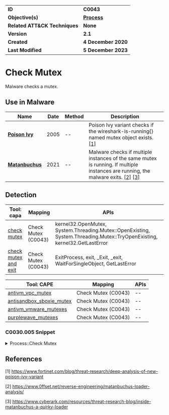 <table>
<tr>
<td><b>ID</b></td>
<td><b>C0043</b></td>
</tr>
<tr>
<td><b>Objective(s)</b></td>
<td><b><a href="../process">Process</a></b></td>
</tr>
<tr>
<td><b>Related ATT&CK Techniques</b></td>
<td><b>None</b></td>
</tr>
<tr>
<td><b>Version</b></td>
<td><b>2.1</b></td>
</tr>
<tr>
<td><b>Created</b></td>
<td><b>4 December 2020</b></td>
</tr>
<tr>
<td><b>Last Modified</b></td>
<td><b>5 December 2023</b></td>
</tr>
</table>


# Check Mutex

Malware checks a mutex. 

## Use in Malware

|Name|Date|Method|Description|
|---|---|---|---|
|[**Poison Ivy**](../xample-malware/poison-ivy.md)|2005|--|Poison Ivy variant checks if the wireshark-is-running{} named mutex object exists. [[1]](#1)|
|[**Matanbuchus**](../xample-malware/matanbuchus.md)|2021|--|Malware checks if multiple instances of the same mutex is running. If multiple instances are running, the malware exits. [[2]](#2) [[3]](#3)|

## Detection

|Tool: capa|Mapping|APIs|
|---|---|---|
|[check mutex](https://github.com/mandiant/capa-rules/blob/master/host-interaction/mutex/check-mutex.yml)|Check Mutex (C0043)|kernel32.OpenMutex, System.Threading.Mutex::OpenExisting, System.Threading.Mutex::TryOpenExisting, kernel32.GetLastError|
|[check mutex and exit](https://github.com/mandiant/capa-rules/blob/master/host-interaction/mutex/check-mutex-and-exit.yml)|Check Mutex (C0043)|ExitProcess, exit, _Exit, _exit, WaitForSingleObject, GetLastError|

|Tool: CAPE|Mapping|APIs|
|---|---|---|
|[antivm_vpc_mutex](https://github.com/CAPESandbox/community/tree/master/modules/signatures/antivm_vpc_mutex.py)|Check Mutex (C0043)|--|
|[antisandbox_sboxie_mutex](https://github.com/CAPESandbox/community/tree/master/modules/signatures/antisandbox_sboxie_mutex.py)|Check Mutex (C0043)|--|
|[antivm_vmware_mutexes](https://github.com/CAPESandbox/community/tree/master/modules/signatures/antivm_vmware_mutexes.py)|Check Mutex (C0043)|--|
|[purplewave_mutexes](https://github.com/CAPESandbox/community/tree/master/modules/signatures/purplewave_mutexes.py)|Check Mutex (C0043)|--|

### C0030.005 Snippet
<details>
<summary> Process::Check Mutex </summary>
SHA256: 0b8e662e7e595ef56396a298c367b74721d66591d856e8a8241fcdd60d08373c
Location: 0x40294C
<pre>
  push    eax     ; name of mutex to be opened
push    0x0     ; whether to allow processes created by the process which owns the mutex to inherit it (false)
push    0x1f0001        ; mutex access rights (MUTEX_ALL_ACCESS)
call    dword ptr [->KERNEL32.DLL::OpenMutexW]  ; call function to open mutex
test    eax, eax        ; test to see if previous function call returned 0
jz      LAB_00402976    ; if it returned zero (error), jump to new memory location and execute from that point
</pre>
</details>

## References

<a name="1">[1]</a> https://www.fortinet.com/blog/threat-research/deep-analysis-of-new-poison-ivy-variant

<a name="2">[2]</a> https://www.0ffset.net/reverse-engineering/matanbuchus-loader-analysis/

<a name="3">[3]</a> https://www.cyberark.com/resources/threat-research-blog/inside-matanbuchus-a-quirky-loader
